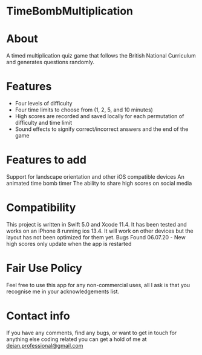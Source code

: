# TimeBombMultiplication

# About
A timed multiplication quiz game that follows the British National Curriculum and generates questions randomly. 

# Features
- Four levels of difficulty
- Four time limits to choose from (1, 2, 5, and 10 minutes)
- High scores are recorded and saved locally for each permutation of difficulty and time limit
- Sound effects to signify correct/incorrect answers and the end of the game

# Features to add
Support for landscape orientation and other iOS compatible devices
An animated time bomb timer
The ability to share high scores on social media

# Compatibility
This project is written in Swift 5.0 and Xcode 11.4. It has been tested and works on an iPhone 8 running ios 13.4. It will work on other devices but the layout has not been optimized for them yet. 
Bugs Found
06.07.20 - New high scores only update when the app is restarted

# Fair Use Policy
Feel free to use this app for any non-commercial uses, all I ask is that you recognise me in your acknowledgements list. 

# Contact info
If you have any comments, find any bugs, or want to get in touch for anything else coding related you can get a hold of me at
dejan.professional@gmail.com
